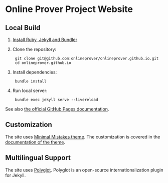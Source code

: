 Online Prover Project Website
=============================

## Local Build


1. [Install Ruby, Jekyll and Bundler](https://jekyllrb.com/docs/installation/)

2. Clone the repository:

        git clone git@github.com:onlineprover/onlineprover.github.io.git
        cd onlineprover.github.io

3. Install dependencies:

        bundle install

4. Run local server:

        bundle exec jekyll serve --livereload

See also [the official GitHub Pages documentation](https://docs.github.com/en/pages/setting-up-a-github-pages-site-with-jekyll/testing-your-github-pages-site-locally-with-jekyll).

## Customization

The site uses [Minimal Mistakes theme](https://mmistakes.github.io/minimal-mistakes/). The customization is covered in the [documentation of the theme](https://mmistakes.github.io/minimal-mistakes/docs/configuration/).

## Multilingual Support

The site uses [Polyglot](https://github.com/untra/polyglot). Polyglot is an open-source internationalization plugin for Jekyll.

